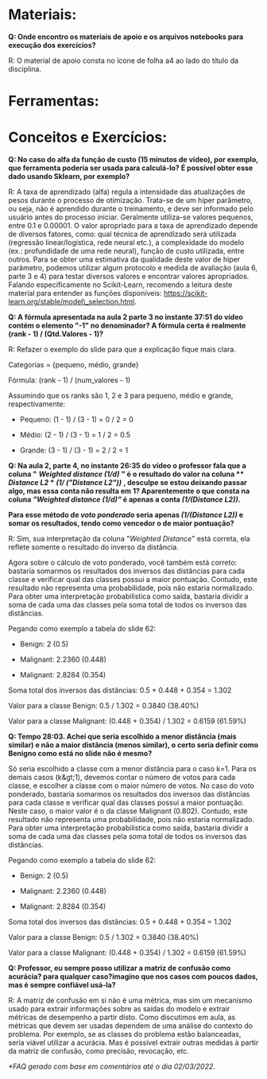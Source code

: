 # **Materiais:**

**Q: Onde encontro os materiais de apoio e os arquivos notebooks para execução dos exercícios?**

R: O material de apoio consta no ícone de folha a4 ao lado do título da disciplina.

# **Ferramentas:**

# **Conceitos e Exercícios:**

**Q: No caso do alfa da função de custo (15 minutos de vídeo), por exemplo, que ferramenta poderia ser usada para calculá-lo? É possível obter esse dado usando Sklearn, por exemplo?**

R: A taxa de aprendizado (alfa) regula a intensidade das atualizações de pesos durante o processo de otimização. Trata-se de um hiper parâmetro, ou seja, não é aprendido durante o treinamento, e deve ser informado pelo usuário antes do processo iniciar. Geralmente utiliza-se valores pequenos, entre 0.1 e 0.00001. O valor apropriado para a taxa de aprendizado depende de diversos fatores, como: qual técnica de aprendizado será utilizada (regressão linear/logística, rede neural etc.), a complexidade do modelo (ex.: profundidade de uma rede neural), função de custo utilizada, entre outros. Para se obter uma estimativa da qualidade deste valor de hiper parâmetro, podemos utilizar algum protocolo e medida de avaliação (aula 6, parte 3 e 4) para testar diversos valores e encontrar valores apropriados. Falando especificamente no Scikit-Learn, recomendo a leitura deste material para entender as funções disponíveis: https://scikit-learn.org/stable/model\_selection.html.

**Q: A fórmula apresentada na aula 2 parte 3 no instante 37:51 do vídeo contém o elemento &quot;-1&quot; no denominador? A fórmula certa é realmente (rank - 1) / (Qtd.Valores - 1)?**

R: Refazer o exemplo do slide para que a explicação fique mais clara.

Categorias = {pequeno, médio, grande}

Fórmula: (rank - 1) / (num\_valores - 1)

Assumindo que os ranks são 1, 2 e 3 para pequeno, médio e grande, respectivamente:

- Pequeno: (1 - 1) / (3 - 1) = 0 / 2 = 0

- Médio: (2 - 1) / (3 - 1) = 1 / 2 = 0.5

- Grande: (3 - 1) / (3 - 1) = 2 / 2 = 1

**Q: Na aula 2, parte 4, no instante 26:35 do vídeo o professor fala que a coluna &quot;** _**Weighted distance (1/d)**_ **&quot; é o resultado do valor na coluna ** _**Distance L2**_  \*** _**(1/ (&quot;Distance L2&quot;))**_ **, desculpe se estou deixando passar algo, mas essa conta não resulta em 1? Aparentemente o que consta na coluna _&quot;Weighted distance (1/d)&quot;_ é apenas a conta _(1/(Distance L2))_.**

**Para esse método de  _voto ponderado_ seria apenas _(1/(Distance L2))_ e somar os resultados, tendo como vencedor o de maior pontuação?**

R: Sim, sua interpretação da coluna &quot;_Weighted Distance_&quot; está correta, ela reflete somente o resultado do inverso da distância.

Agora sobre o cálculo de voto ponderado, você também está correto: bastaria somarmos os resultados dos inversos das distâncias para cada classe e verificar qual das classes possui a maior pontuação. Contudo, este resultado não representa uma probabilidade, pois não estaria normalizado. Para obter uma interpretação probabilística como saída, bastaria dividir a soma de cada uma das classes pela soma total de todos os inversos das distâncias.

Pegando como exemplo a tabela do slide 62:

- Benign: 2 (0.5)

- Malignant: 2.2360 (0.448)

- Malignant: 2.8284 (0.354)

Soma total dos inversos das distâncias: 0.5 + 0.448 + 0.354 = 1.302

Valor para a classe Benign: 0.5 / 1.302 = 0.3840 (38.40%)

Valor para a classe Malignant: (0.448 + 0.354) / 1.302 = 0.6159 (61.59%)

**Q: Tempo 28:03. Achei que seria escolhido a menor distância (mais similar) e não a maior distância (menos similar), o certo seria definir como Benigno como está no slide não é mesmo?**

Só seria escolhido a classe com a menor distância para o caso k=1. Para os demais casos (k\&gt;1), devemos contar o número de votos para cada classe, e escolher a classe com o maior número de votos. No caso do voto ponderado, bastaria somarmos os resultados dos inversos das distâncias para cada classe e verificar qual das classes possui a maior pontuação. Neste caso, o maior valor é o da classe Malignant (0.802). Contudo, este resultado não representa uma probabilidade, pois não estaria normalizado. Para obter uma interpretação probabilística como saída, bastaria dividir a soma de cada uma das classes pela soma total de todos os inversos das distâncias.

Pegando como exemplo a tabela do slide 62:

- Benign: 2 (0.5)

- Malignant: 2.2360 (0.448)

- Malignant: 2.8284 (0.354)

Soma total dos inversos das distâncias: 0.5 + 0.448 + 0.354 = 1.302

Valor para a classe Benign: 0.5 / 1.302 = 0.3840 (38.40%)

Valor para a classe Malignant: (0.448 + 0.354) / 1.302 = 0.6159 (61.59%)

**Q: Professor, eu sempre posso utilizar a matriz de confusão como acurácia? para qualquer caso?imagino que nos casos com poucos dados, mas é sempre confiável usá-la?**

R: A matriz de confusão em si não é uma métrica, mas sim um mecanismo usado para extrair informações sobre as saídas do modelo e extrair métricas de desempenho a partir disto. Como discutimos em aula, as métricas que devem ser usadas dependem de uma análise do contexto do problema. Por exemplo, se as classes do problema estão balanceadas, seria viável utilizar a acurácia. Mas é possível extrair outras medidas à partir da matriz de confusão, como precisão, revocação, etc.

_\*FAQ gerado com base em comentários até o dia 02/03/2022._

